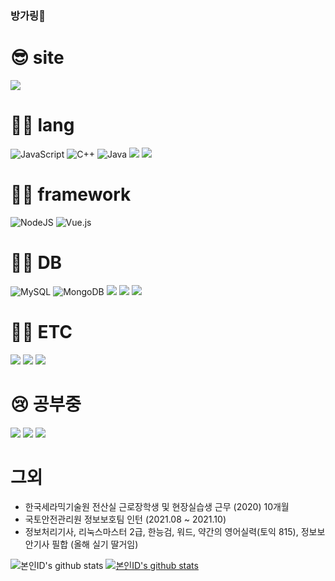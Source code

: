 ### 방가링👋

# 😎 site
<a href="https://blog.naver.com/asshole96" target="_blank"><img src="https://img.shields.io/badge/blog-03C75A?style=for-the-badge&logo=Naver&logoColor=white"/></a>

# 🤦‍♂️ lang
<img alt="JavaScript" src="https://img.shields.io/badge/javascript%20-%23323330.svg?&style=for-the-badge&logo=javascript&logoColor=%23F7DF1E"/>  <img alt="C++" src="https://img.shields.io/badge/c++%20-%2300599C.svg?&style=for-the-badge&logo=c%2B%2B&ogoColor=white"/> <img alt="Java" src="https://img.shields.io/badge/java-%23ED8B00.svg?&style=for-the-badge&logo=java&logoColor=white"/> <img src="https://img.shields.io/badge/HTML5-E34F26?style=for-the-badge&logo=HTML5&logoColor=white"/></a>
<img src="https://img.shields.io/badge/CSS3-1572B6?style=for-the-badge&logo=CSS3&logoColor=white"/></a>

  
  
 # 🤷‍♂️ framework
<img alt="NodeJS" src="https://img.shields.io/badge/node.js%20-%2343853D.svg?&style=for-the-badge&logo=node.js&logoColor=white"/> <img alt="Vue.js
" src="https://img.shields.io/badge/Vue.js-ffffff?style=for-the-badge&logo=Vue.js&logoColor=#4FC08D"/> 
  <!--
<img alt="Spring boot" src="https://img.shields.io/badge/springboot-ffffff?&style=for-the-badge&logo=Spring Boot&logoColor=%#6DB33F"/> 
<img alt="ReactNative" src="https://img.shields.io/badge/React_Native-20232A?style=for-the-badge&logo=react&logoColor=61DAFB"/> <img alt="React" src="https://img.shields.io/badge/react%20-%2320232a.svg?&style=for-the-badge&logo=react&logoColor=%2361DAFB"/> 
-->
# 🤷‍♀️ DB
<img alt="MySQL" src="https://img.shields.io/badge/mysql-%2300f.svg?&style=for-the-badge&logo=mysql&logoColor=ffffff"/> <img alt="MongoDB" src ="https://img.shields.io/badge/MongoDB-%234ea94b.svg?&style=for-the-badge&logo=mongodb&logoColor=white"/> <img src="https://img.shields.io/badge/MariaDB-1F305F?style=for-the-badge&logo=MariaDB Foundation&logoColor=w1F305F"/> <img src="https://img.shields.io/badge/Redis-DC382D?style=for-the-badge&logo=Redis&logoColor=ffffff"/> <img src="https://img.shields.io/badge/OracleDB-F80000?style=for-the-badge&logo=Oracle&logoColor=ffffff"/>

# 🤦‍♀️ ETC
<img src="https://img.shields.io/badge/NGINX-009639?style=for-the-badge&logo=NGINX&logoColor=ffffff"/> <img src="https://img.shields.io/badge/Linux-FCC624?style=for-the-badge&logo=Linux&logoColor=000000"/> <img src="https://img.shields.io/badge/Docker-2496ED?style=for-the-badge&logo=Docker&logoColor=ffffff"/> 

# 😢 공부중
<img src="https://img.shields.io/badge/Kubernetes-326CE5?style=for-the-badge&logo=Kubernetes&logoColor=white"/> <img src="https://img.shields.io/badge/Jenkins-D24939?style=for-the-badge&logo=Jenkins&logoColor=white"/> <img src="https://img.shields.io/badge/ElasticStack-005571?style=for-the-badge&logo=ElasticStack&logoColor=white"/>


# 그외
- 한국세라믹기술원 전산실 근로장학생 및 현장실습생 근무 (2020) 10개월
- 국토안전관리원 정보보호팀 인턴 (2021.08 ~ 2021.10) 
- 정보처리기사, 리눅스마스터 2급, 한능검, 워드, 약간의 영어실력(토익 815), 정보보안기사 필합 (올해 실기 딸거임)


![본인ID's github stats](https://github-readme-stats.vercel.app/api?username=juhyeonkwon&show_icons=true) [![본인ID's github stats](https://github-readme-stats.vercel.app/api/top-langs/?username=juhyeonkwon&show_icons=true&hide_border=true&title_color=004386&icon_color=004386&layout=compact)](https://github.com/juhyeonkwon)
